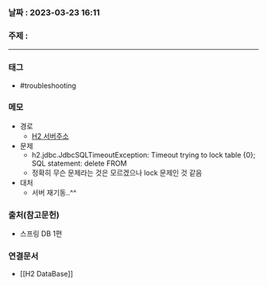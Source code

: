 ### 날짜 : 2023-03-23 16:11
### 주제 : 
---
### 태그
* #troubleshooting

### 메모
* 경로
	* [H2 서버주소](http://localhost:8082/login.jsp?jsessionid=ace10efd7984edb62ee32184dab1e930)
* 문제
	* h2.jdbc.JdbcSQLTimeoutException: Timeout trying to lock table {0}; SQL statement: delete FROM
	* 정확히 무슨 문제라는 것은 모르겠으나 lock 문제인 것 같음
* 대처
	* 서버 재기동..^^

### 출처(참고문헌)
-  스프링 DB 1편

### 연결문서
- [[H2 DataBase]]